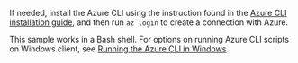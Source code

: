 If needed, install the Azure CLI using the instruction found in the [Azure CLI installation guide](https://docs.microsoft.com/cli/azure/install-azure-cli), and then run `az login` to create a connection with Azure.

This sample works in a Bash shell. For options on running Azure CLI scripts on Windows client, see [Running the Azure CLI in Windows](../articles/virtual-machines/virtual-machines-windows-cli-options.md).
